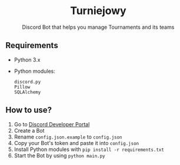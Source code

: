 <div align="center">
 <h1>Turniejowy</h1>
 <p>Discord Bot that helps you manage Tournaments and its teams</p>
</div>

## Requirements
- Python 3.x
- Python modules:

  ```
  discord.py
  Pillow
  SQLAlchemy
  ```

## How to use?
1. Go to [Discord Developer Portal](https://discord.com/developers/applications/)
2. Create a Bot
3. Rename `config.json.example` to `config.json`
4. Copy your Bot's token and paste it into `config.json`
5. Install Python modules with `pip install -r requirements.txt`
6. Start the Bot by using `python main.py`
